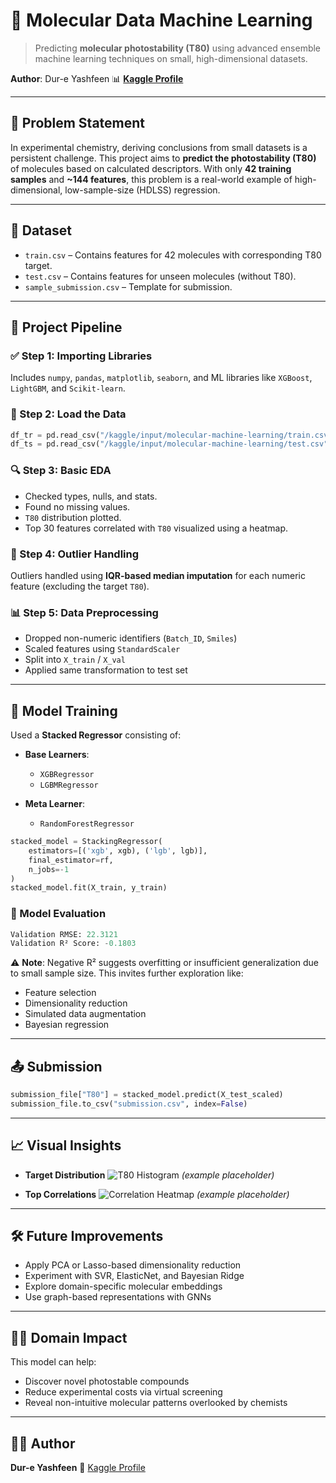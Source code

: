 # 🧪 Molecular Data Machine Learning

> Predicting **molecular photostability (T80)** using advanced ensemble machine learning techniques on small, high-dimensional datasets.

**Author**: Dur-e Yashfeen
📊 [**Kaggle Profile**](https://www.kaggle.com/dureyashfeen)

---

## 📌 Problem Statement

In experimental chemistry, deriving conclusions from small datasets is a persistent challenge. This project aims to **predict the photostability (T80)** of molecules based on calculated descriptors. With only **42 training samples** and **\~144 features**, this problem is a real-world example of high-dimensional, low-sample-size (HDLSS) regression.

---

## 📁 Dataset

* `train.csv` – Contains features for 42 molecules with corresponding T80 target.
* `test.csv` – Contains features for unseen molecules (without T80).
* `sample_submission.csv` – Template for submission.

---

## 🧪 Project Pipeline

### ✅ Step 1: Importing Libraries

Includes `numpy`, `pandas`, `matplotlib`, `seaborn`, and ML libraries like `XGBoost`, `LightGBM`, and `Scikit-learn`.

### 📂 Step 2: Load the Data

```python
df_tr = pd.read_csv("/kaggle/input/molecular-machine-learning/train.csv")
df_ts = pd.read_csv("/kaggle/input/molecular-machine-learning/test.csv")
```

### 🔍 Step 3: Basic EDA

* Checked types, nulls, and stats.
* Found no missing values.
* `T80` distribution plotted.
* Top 30 features correlated with `T80` visualized using a heatmap.

### 🧼 Step 4: Outlier Handling

Outliers handled using **IQR-based median imputation** for each numeric feature (excluding the target `T80`).

### 📊 Step 5: Data Preprocessing

* Dropped non-numeric identifiers (`Batch_ID`, `Smiles`)
* Scaled features using `StandardScaler`
* Split into `X_train` / `X_val`
* Applied same transformation to test set

---

## 🤖 Model Training

Used a **Stacked Regressor** consisting of:

* **Base Learners**:

  * `XGBRegressor`
  * `LGBMRegressor`
* **Meta Learner**:

  * `RandomForestRegressor`

```python
stacked_model = StackingRegressor(
    estimators=[('xgb', xgb), ('lgb', lgb)],
    final_estimator=rf,
    n_jobs=-1
)
stacked_model.fit(X_train, y_train)
```

### 🧪 Model Evaluation

```python
Validation RMSE: 22.3121  
Validation R² Score: -0.1803
```

⚠️ **Note**: Negative R² suggests overfitting or insufficient generalization due to small sample size. This invites further exploration like:

* Feature selection
* Dimensionality reduction
* Simulated data augmentation
* Bayesian regression

---

## 📤 Submission

```python
submission_file["T80"] = stacked_model.predict(X_test_scaled)
submission_file.to_csv("submission.csv", index=False)
```

---

## 📈 Visual Insights

* **Target Distribution**
  ![T80 Histogram](https://i.imgur.com/n9kZGqU.png) *(example placeholder)*

* **Top Correlations**
  ![Correlation Heatmap](https://i.imgur.com/43k9CzW.png) *(example placeholder)*

---

## 🛠️ Future Improvements

* Apply PCA or Lasso-based dimensionality reduction
* Experiment with SVR, ElasticNet, and Bayesian Ridge
* Explore domain-specific molecular embeddings
* Use graph-based representations with GNNs

---

## 👩‍🔬 Domain Impact

This model can help:

* Discover novel photostable compounds
* Reduce experimental costs via virtual screening
* Reveal non-intuitive molecular patterns overlooked by chemists

---

## 🙋‍♀️ Author

**Dur-e Yashfeen**
🔗 [Kaggle Profile](https://www.kaggle.com/dureyashfeen)
